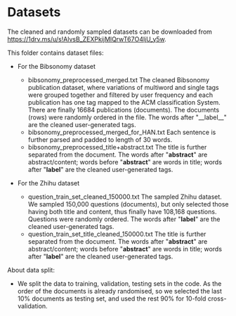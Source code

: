 # Datasets

The cleaned and randomly sampled datasets can be downloaded from https://1drv.ms/u/s!AlvsB_ZEXPkijMlQrwT67O4ljU_y5w.

This folder contains dataset files:
* For the Bibsonomy dataset
  * bibsonomy_preprocessed_merged.txt The cleaned Bibsonomy publication dataset, where variations of multiword  and single tags were grouped together and filtered by user frequency and each publication has one tag mapped to the ACM classification System. There are finally 16684 publications (documents). The documents (rows) were randomly ordered in the file. The words after "\_\_label\_\_" are the cleaned user-generated tags.
  * bibsonomy_preprocessed_merged_for_HAN.txt Each sentence is further parsed and padded to length of 30 words.
  * bibsonomy_preprocessed_title+abstract.txt The title is further separated from the document. The words after "__abstract__" are abstract/content; words before "__abstract__" are words in title; words after "__label__" are the cleaned user-generated tags.

* For the Zhihu dataset
  * question_train_set_cleaned_150000.txt The sampled Zhihu dataset. We sampled 150,000 questions (documents), but only selected those having both title and content, thus finally have 108,168 questions. Questions were randomly ordered. The words after "__label__" are the cleaned user-generated tags.
  * question_train_set_title_cleaned_150000.txt The title is further separated from the document. The words after "__abstract__" are abstract/content; words before "__abstract__" are words in title; words after "__label__" are the cleaned user-generated tags.

About data split:

* We split the data to training, validation, testing sets in the code. As the order of the documents is already randomised, so we selected the last 10% documents as testing set, and used the rest 90% for 10-fold cross-validation.
